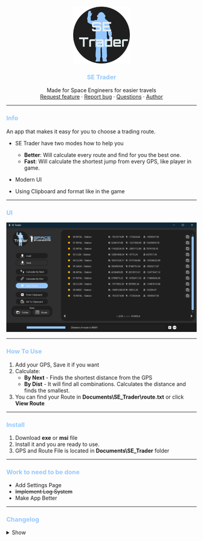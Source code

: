 <p align="center">
  <img src="src/main/resources/se_trader_logo.png" alt="SE_Trader Logo" width="150" height="150">
</p>

<h3 align="center"><span style="color:#96c8ff">SE Trader</span></h3>

<p align="center">
  Made for Space Engineers for easier travels
  <br>
  <a href="https://github.com/sobotat/SE_Trader/discussions/categories/ideas">Request feature</a>  
  ·
  <a href="https://github.com/sobotat/SE_Trader/issues">Report bug</a>
  ·
  <a href="https://github.com/sobotat/SE_Trader/discussions/categories/q-a">Questions</a>
  · 
  <a href="https://github.com/sobotat">Author</a>
</p>

---
### <span style="color:#96c8ff">Info</span>

An app that makes it easy for you to choose a trading route. 


* SE Trader have two modes how to help you
  - **Better**: Will calculate every route and find for you the best one.
  - **Fast**:   Will calculate the shortest jump from every GPS, like player in game.

* Modern UI
* Using Clipboard and format like in the game

---
### <span style="color:#96c8ff">UI</span>
![UI](src/main/resources/art/se_trader_1.2.png)

---
### <span style="color:#96c8ff">How To Use</span>

1. Add your GPS, Save it if you want
2. Calculate:
   - **By Next** - Finds the shortest distance from the GPS
   - **By Dist** - It will find all combinations. Calculates the distance and finds the smallest.
3. You can find your Route in **Documents\SE_Trader\route.txt** or click **View Route**


---
### <span style="color:#96c8ff">Install</span>
1. Download **exe** or **msi** file
2. Install it and you are ready to use.
3. GPS and Route File is located in **Documents\SE_Trader** folder

---
### <span style="color:#96c8ff">Work to need to be done</span>

   - Add Settings Page
   - ~~Implement Log System~~
   - Make App Better

---
### <span style="color:#96c8ff">Changelog</span>

<details>    
<summary>Show</summary>

    - v0.0
      - Working load and save of GPS
      - Distance to other GPS
      - Closest GPS
      - Load GPS on startup
    - v1.0
      - Working finding shortest Route
         - By Distance
         - By Jump
      - Added option to go back to home
    - v1.1
      - Design OverHaul
      - Fixed threats run after cloasing application
      - Added new Icon
      - Added GPS autosave after cloasing application
    - v1.1.1
      - Improve Buttons design
      - Added Reworked Table
    - v1.1.2
      - Improve Texts of X,Y,Z Table
      - Added Remove Btn to table
      - Added Clipboard to Enter And Copy Button
      - Improve output from Calculate Entire route now outputing every 2 sec
      - Fixed Icon on header
      - Locked Resizing aplication
    - v1.1.3
      - Removed remove button
      - Fixed remove button on the items
      - Added Copy all to the clipboard
      - Improve position of buttons
      - Fixed bug with not able to clean list
      - Added automatic show of route after calculating route
      - Added enter button next to textfield
      - Changed backHome checkbox
      - Changed Enter button to From Clipboard
    - v1.1.4
      - Massive optimization in calculating      
      - Increase RAM to 4GB
      - Added Stop button
      - Fixed bug with not responding on calculate by dist
      - Fixed Calculate by Dist was returning wrong route
      - Improve design of wrong input from files
      - Change output timer to 0,5sec
      - Fixed bug not reseting min distance
    - v1.2
      - Implemented Logging System
      - Added Settings File
      - Added Home Button, implemented into route calculation and fixed
      - Added options to browse routes
      - Added button to open application folder
      - Redesigned the app to change the size of the window.
      - Implemented saving window size on save.
      - Enabled the ability to resize the window.
      - Fixed app icon in title bar
      - Button design reworked
      - Calculation Optimalization



</details>
